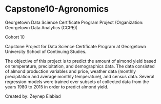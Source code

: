 # Capstone10-Agronomics
Georgetown Data Science Certificate Program Project (Organization: Georgetown Data Analytics (CCPE))

Cohort 10

Capstone Project for Data Science Certificate Program at Georgetown University School of Continuing Studies.

The objective of this project is to predict the amount of almond yield based on temperature, precipitation, and demographics data. The data consisted of almond production variables and price, weather data (monthly precipitation and average monthly temperature), and census data. Several regression models were trained over subsets of collected data from the years 1980 to 2015 in order to predict almond yield.

Created by: Zeynep Elabiad
